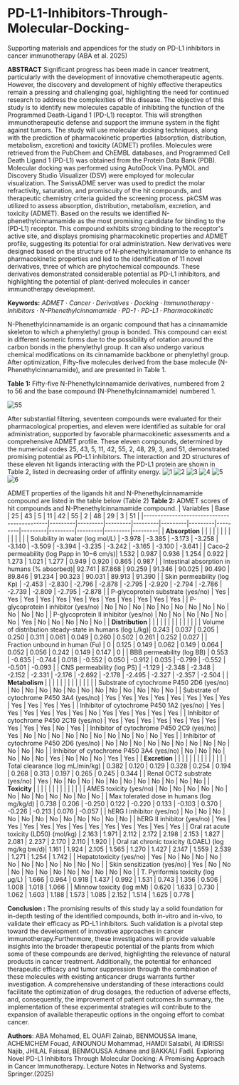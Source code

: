 # PD-L1-Inhibitors-Through-Molecular-Docking-
Supporting materials and appendices for the study on PD-L1 inhibitors in cancer immunotherapy (ABA et al. 2025)

**ABSTRACT**
Significant progress has been made in cancer treatment, particularly with the development of innovative chemotherapeutic agents. However, the discovery and development of highly effective therapeutics remain a pressing and challenging goal, highlighting the need for continued research to address the complexities of this disease. The objective of this study is to identify new molecules capable of inhibiting the function of the Programmed Death-Ligand 1 (PD-L1) receptor. This will strengthen immunotherapeutic defense and support the immune system in the fight against tumors. The study will use molecular docking techniques, along with the prediction of pharmacokinetic properties (absorption, distribution, metabolism, excretion) and toxicity (ADMET) profiles. Molecules were retrieved from the PubChem and ChEMBL databases, and Programmed Cell Death Ligand 1 (PD-L1) was obtained from the Protein Data Bank (PDB). Molecular docking was performed using AutoDock Vina. PyMOL and Discovery Studio Visualizer (DSV) were employed for molecular visualization. The SwissADME server was used to predict the molar refractivity, saturation, and promiscuity of the hit compounds, and therapeutic chemistry criteria guided the screening process. pkCSM was utilized to assess absorption, distribution, metabolism, excretion, and toxicity (ADMET). Based on the results we identified N-phenethylcinnamamide as the most promising candidate for binding to the (PD-L1) receptor. This compound exhibits strong binding to the receptor's active site, and displays promising pharmacokinetic properties and ADMET profile, suggesting its potential for oral administration. New derivatives were designed based on the structure of N-phenethylcinnamamide to enhance its pharmacokinetic properties and led to the identification of 11 novel derivatives, three of which are phytochemical compounds. These derivatives demonstrated considerable potential as PD-L1 inhibitors, and highlighting the potential of plant-derived molecules in cancer immunotherapy development.

  **Keywords:** _ADMET · Cancer · Derivatives · Docking · Immunotherapy · Inhibitors · N-Phenethylcinnamamide · PD-1 · PD-L1 · Pharmacokinetic_

N-Phenethylcinnamamide is an organic compound that has a cinnamamide skeleton to which a phenylethyl group is bonded. This compound can exist in different isomeric forms due to the possibility of rotation around the carbon bonds in the phenylethyl group. It can also undergo various chemical modifications on its cinnamamide backbone or phenylethyl group. After optimization, Fifty-five molecules derived from the base molecule (N-Phenethylcinnamamide), and are presented in Table 1. 

**Table 1:** Fifty-five N-Phenethylcinnamamide derivatives, numbered from 2 to 56 and the base compound (N-Phenethylcinnamamide) numbered 1.

![55](https://github.com/user-attachments/assets/28eb422d-ecf0-4de9-8b51-cf000e0af7f9)


After substantial filtering, seventeen compounds were evaluated for their pharmacological properties, and eleven were identified as suitable for oral administration, supported by favorable pharmacokinetic assessments and a comprehensive ADMET profile. These eleven compounds, determined by the numerical codes 25, 43, 5, 11, 42, 55, 2, 48, 29, 3, and 51, demonstrated promising potential as PD-L1 inhibitors. The interaction and 2D structures of these eleven hit ligands interacting with the PD-L1 protein are shown in Table 2, listed in decreasing order of affinity energy.
![1](https://github.com/user-attachments/assets/95855f3b-21b5-480f-a288-5c16ce8ff2c1)
![2](https://github.com/user-attachments/assets/ad8660d0-f874-4804-86ee-c9427ccaa3b2)
![3](https://github.com/user-attachments/assets/8ccc36f1-7eec-47a2-9580-155196562250)
![4](https://github.com/user-attachments/assets/cdacfc80-d838-422f-8eb0-1206c9072bbc)
![5](https://github.com/user-attachments/assets/43c440a6-0c9e-46ac-a2ea-1270f8d556e5)
![6](https://github.com/user-attachments/assets/4d09f760-3b33-4e36-8297-4f4be3a01c17)

ADMET properties of the ligands hit and N-Phenethylcinnamamide compound are listed in the table below (Table 2)
**Table 2:** ADMET scores of hit compounds and N-Phenethylcinnamamide compound.
| Variables                                   | Base    | 25      | 43      | 5       | 11      | 42      | 55      | 2       | 48      | 29      | 3       | 51      |
|--------------------------------------------|---------|---------|---------|---------|---------|---------|---------|---------|---------|---------|---------|---------|
| **Absorption**                             |         |         |         |         |         |         |         |         |         |         |         |         |
| Solubility in water (log mol/L)            | -3.978  | -3.385  | -3.173  | -3.258  | -3.140  | -3.509  | -3.394  | -3.235  | -3.242  | -3.165  | -3.100  | -3.641  |
| Caco-2 permeability (log Papp in 10−6 cm/s)| 1.532   | 0.987   | 0.936   | 1.254   | 0.922   | 1.273   | 1.021   | 1.277   | 0.949   | 0.920   | 0.865   | 0.987   |
| Intestinal absorption in humans (% absorbed)| 92.741 | 87.868  | 90.259  | 91.346  | 90.025  | 90.490  | 89.846  | 91.234  | 90.323  | 90.031  | 89.913  | 91.390  |
| Skin permeability (log Kp)                 | -2.453  | -2.830  | -2.796  | -2.878  | -2.795  | -2.920  | -2.794  | -2.786  | -2.739  | -2.809  | -2.795  | -2.878  |
| P-glycoprotein substrate (yes/no)          | Yes     | Yes     | Yes     | Yes     | Yes     | Yes     | Yes     | Yes     | Yes     | Yes     | Yes     | Yes     |
| P-glycoprotein I inhibitor (yes/no)        | No      | No      | No      | No      | No      | No      | No      | No      | No      | No      | No      | No      |
| P-glycoprotein II inhibitor (yes/no)       | No      | No      | No      | No      | No      | No      | Yes     | No      | No      | No      | No      | No      |
| **Distribution**                           |         |         |         |         |         |         |         |         |         |         |         |         |
| Volume of distribution steady-state in humans (log L/kg)| 0.243 | 0.037  | 0.205  | 0.250  | 0.311  | 0.061  | 0.049  | 0.260  | 0.502  | 0.261  | 0.252  | 0.027  |
| Fraction unbound in human (Fu)             | 0       | 0.125   | 0.149   | 0.062   | 0.149   | 0.064   | 0.052   | 0.056   | 0.242   | 0.149   | 0.147   | 0       |
| BBB permeability (log BB)                  | 0.553   | -0.635  | -0.744  | 0.018   | -0.552  | 0.050   | -0.912  | 0.035   | -0.799  | -0.552  | -0.501  | -0.093  |
| CNS permeability (log PS)                  | -1.129  | -2.348  | -2.348  | -2.152  | -2.331  | -2.176  | -2.692  | -2.178  | -2.495  | -2.327  | -2.357  | -2.504  |
| **Metabolism**                             |         |         |         |         |         |         |         |         |         |         |         |         |
| Substrate of cytochrome P450 2D6 (yes/no)  | No      | No      | No      | No      | No      | No      | No      | No      | No      | No      | No      | No      |
| Substrate of cytochrome P450 3A4 (yes/no)  | Yes     | Yes     | Yes     | Yes     | Yes     | Yes     | Yes     | Yes     | Yes     | Yes     | Yes     | Yes     |
| Inhibitor of cytochrome P450 1A2 (yes/no)  | Yes     | Yes     | Yes     | Yes     | Yes     | Yes     | No      | Yes     | Yes     | Yes     | Yes     | Yes     |
| Inhibitor of cytochrome P450 2C19 (yes/no) | Yes     | Yes     | Yes     | Yes     | Yes     | Yes     | Yes     | Yes     | Yes     | Yes     | No      | Yes     |
| Inhibitor of cytochrome P450 2C9 (yes/no)  | Yes     | No      | No      | No      | No      | No      | No      | No      | No      | No      | No      | Yes     |
| Inhibitor of cytochrome P450 2D6 (yes/no)  | No      | No      | No      | No      | No      | No      | No      | No      | No      | No      | No      | No      |
| Inhibitor of cytochrome P450 3A4 (yes/no)  | No      | No      | No      | No      | No      | No      | Yes     | No      | No      | No      | Yes     | Yes     |
| **Excretion**                              |         |         |         |         |         |         |         |         |         |         |         |         |
| Total clearance (log mL/min/kg)            | 0.382   | 0.120   | 0.129   | 0.328   | 0.254   | 0.194   | 0.268   | 0.313   | 0.197   | 0.265   | 0.245   | 0.344   |
| Renal OCT2 substrate (yes/no)              | Yes     | No      | No      | No      | No      | No      | No      | No      | No      | No      | No      | No      |
| **Toxicity**                               |         |         |         |         |         |         |         |         |         |         |         |         |
| AMES toxicity (yes/no)                     | No      | No      | No      | No      | No      | No      | No      | No      | No      | No      | No      | No      |
| Max tolerated dose in humans (log mg/kg/d) | 0.738   | 0.206   | -0.250  | 0.122   | -0.220  | 0.133   | -0.103  | 0.370   | -0.226  | -0.213  | 0.076   | -0.057  |
| hERG I inhibitor (yes/no)                  | No      | No      | No      | No      | No      | No      | No      | No      | No      | No      | No      | No      |
| hERG II inhibitor (yes/no)                 | Yes     | Yes     | Yes     | Yes     | Yes     | Yes     | Yes     | Yes     | Yes     | Yes     | Yes     | Yes     |
| Oral rat acute toxicity (LD50) (mol/kg)    | 2.163   | 1.971   | 2.112   | 2.172   | 2.198   | 2.153   | 1.827   | 2.081   | 2.237   | 2.170   | 2.110   | 1.920   |
| Oral rat chronic toxicity (LOAEL) (log mg/kg bw/d)| 1.161 | 1.924   | 2.105   | 1.565   | 1.270   | 1.427   | 2.147   | 1.559   | 2.539   | 1.271   | 1.254   | 1.742   |
| Hepatotoxicity (yes/no)                    | Yes     | No      | No      | No      | No      | No      | No      | No      | No      | No      | No      | No      |
| Skin sensitization (yes/no)                | Yes     | No      | No      | No      | No      | No      | No      | No      | No      | No      | No      | No      |
| T. Pyriformis toxicity (log µg/L)          | 1.666   | 0.964   | 0.918   | 1.437   | 0.992   | 1.531   | 0.743   | 1.356   | 0.506   | 1.008   | 1.018   | 1.066   |
| Minnow toxicity (log mM)                   | 0.620   | 1.633   | 0.730   | 1.062   | 1.603   | 1.188   | 1.573   | 1.085   | 2.152   | 1.514   | 1.625   | 0.778   |


**Conclusion :** 
The promising results of this study lay a solid foundation for in-depth testing of the identified compounds, both in-vitro and in-vivo, to validate their efficacy as PD-L1 inhibitors. Such validation is a pivotal step toward the development of innovative approaches in cancer immunotherapy.Furthermore, these investigations will provide valuable insights into the broader therapeutic potential of the plants from which some of these compounds are derived, highlighting the relevance of natural products in cancer treatment.
Additionally, the potential for enhanced therapeutic efficacy and tumor suppression through the combination of these molecules with existing anticancer drugs warrants further investigation. A comprehensive understanding of these interactions could facilitate the optimization of drug dosages, the reduction of adverse effects, and, consequently, the improvement of patient outcomes.In summary, the implementation of these experimental strategies will contribute to the expansion of available therapeutic options in the ongoing effort to combat cancer. 




**Authors**: ABA Mohamed, EL OUAFI Zainab, BENMOUSSA Imane, ACHEMCHEM Fouad, AlNOUNOU Mohammad, HAMDI Salsabil, Al IDRISSI Najib, JHILAL Faissal, BENMOUSSA Adnane and BAKKALI Fadil. Exploring Novel PD-L1 Inhibitors Through Molecular Docking: A Promising Approach in Cancer Immunotherapy. Lecture Notes in Networks and Systems. Springer.(2025)
